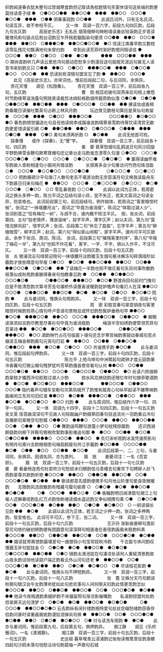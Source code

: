 <!-- { "loadSidebar": true } -->
织韵闻道春衣犹未整句过禁烟寒食韵但记取读角枕题情句东窗休误句这些端的韵更莫待读青子绿
●　○●○○○●●　●●○○●　●●●　●●○○　○○○●　●○○●　●●●　○●●
阴春事寂韵
○○●●
   　　此调吕词外，只有无名氏词，句读互异，故不参校平仄。 
　　又一体　双调一百六字，前段九句四仄韵，后段九句五仄韵　　　高丽史乐志》无名氏
烟笼细柳句映粉墙读垂丝轻袅韵正岁首读暖律风和句装点后苑台沼韵见乍开桃若胭脂染句便须
○○●●　●●○　○○○●　●●●　●●○○　○●●●○●　●●○○●○○●　●○
信读江南春早韵又数枝读零乱残花句飘满地句未曾扫韵　　幸到此读芳菲时渐好韵恨间阻读佳
●　○○○●　●●○　○●○○　○●●　●○●　　　●●●　○○○●●　●●●　○
期尚杳韵听几声读云里悲鸿句感动怨愁多少韵漫目送句层阁天涯远句甚无人读音书来到韵又只
○●●　●●○　○●○○　●●●○○●　●●●　○●○○●　●○○　○○○●　●●
恐读别有深情句盟言忘了韵
●　●●○○　○○○●
   　　此见《高丽史乐志》，亦宋词也，惟前后段起二句，与吕词同，余俱异。 
　
杏花天慢　　调见《松隐集》。
　　杏花天慢　双调一百三字，前后段各九句，五仄韵　　　　　　　　　　　　　曹　勋
桃蕊初谢句双燕来后句枝上嫩苞时节韵绛萼滋浩露句照晓景读裁剪冰绡标格韵烟传靓质韵似澹
○●○●　○●○●　○●●○○●　●●○●●　●●●　○●○○○●　○○●●　●●
拂读妆成香颊韵看暖日读催吐繁英句占断上林风月韵　　　坛边曾见数枝句算应是真仙句故留
●　○○○●　●●●　○●○○　●●●○○●　　　　○○○●●○　●○●○○　●○
春色韵顿觉偏造化句且任他读桃李成蹊谁说韵晴霁易雪韵待等饮读清赏无歇韵更爱惜读留引鹇
○●　●●○●●　●●○　○●○○○●　○●●●　●●●　○●○●　●●●　○●○
禽句未须再折韵
○　●○●●
   　　此词无他首可校。 
　
探春慢　　或作《探春》，无“慢”字。
　　探春慢　双调一百三字，前后段各十句，四仄韵　　　　　　　　　　　　　姜　夔
衰草愁烟句乱鸦送日句风沙回旋平野韵拂雪金鞭句欺寒茸帽句还记章台走马韵谁念漂零久句漫
⊙●○○　◎○◎●　○○○●○●　◎●○○　⊙○⊙●　⊙●⊙○◎●　○●⊙●◎　●
赢得读幽怀难写韵故人青盼相逢句小窗闲共情话韵　　　长恨离多会少句重访问竹西句珠泪盈
⊙●　⊙○○●　●⊙○●○○　◎○○●○●　　　　⊙●⊙○◎●　⊙◎●◎○　⊙◎○
把韵雁碛沙平句渔汀人散句老去不堪游冶韵无奈苕溪月句又唤我读扁舟东下韵甚日归来句梅花
●　●●○○　⊙○⊙●　◎●◎○○●　⊙●⊙○◎　●◎●　⊙○○●　◎●○○　⊙○
零乱春夜韵
⊙◎○●
   　　此调以此词为正体，若周密词之换头多押一韵，陈允平词之后结句读小异，犹不失正，若吴文英词之句读全异，则变格也。　此词前段第三句，前后段结句，例作拗体，若周词之“客里暗惊时候”，张词之“一抹墙腰月淡”，周词之“毕竟为谁消瘦”，陈词之“体取过湖人少”，张词别首之“恰有梅花一树”，与调不合，谱内概不校注平仄。　按，张炎词，前段第四、五句“投老情怀，薄游滋味”，投字平声，薄字仄声；赵以夫词，第九句“莫惜沈醉风前”，惜字仄声；张词，后段第二句“休忘了盈盈”，忘字平声；第五句“柳蛾暗雪”，柳字仄声；赵词，第六句“得似家山闲暇”，家字平声。谱内可平可仄据此，余参下张词、周词、陈词。　张词，前段第三句“摧残客里时序”，第八句“早瘦了梅花一半”，第九句“也知不作花看”，客字、一字、不字，俱以入作平，不注可仄。 
　　又一体　双调一百三字，前段十句四仄韵，后段十句五仄韵　　　　　　　　　张　炎
银浦流云句绿房迎晓句一抹墙腰月淡韵暖玉生烟句悬冰解冻句碎滴瑶阶如霰韵才放些晴意句早瘦
○●○○　●○○●　●●○○●●　●●○○　○○●●　●●○○○●　○●○○●　●●
了读梅花一半韵也知不做花看句东风何事吹散韵　　　摇落似成秋苑韵甚酿得春来句怕教春见韵
●　○○●●　●○●●○○　○○○●○●　　　　○●●○○●　●●●○○　●○○●
野渡舟回句前村门掩句应是不胜清怨韵次第寻芳去句灞桥外读蕙香波暖韵犹妒檐声句看灯人在深
●●○○　○○○●　○●●○○●　●●○○●　●○●　●○○●　○●○○　●○○●○
院韵
●
   　　此与姜词同，惟换头句用韵异。 
　　又一体　双调一百三字，前段十句四仄韵，后段十句五仄韵　　　　　　　　　周　密
彩胜宜春句翠盘销夜句客里暗惊时候韵剪燕心情句呼卢音语句景物总成怀旧韵愁鬓妒垂杨句早
●●○○　●○○●　●●●○○●　●●○○　○○○●　●●●○○●　○●●○○　●
穉眼读渐浓如豆韵尽教宽尽春衫句毕竟为谁消瘦韵　　　梅浪半空如绣韵便管领芳菲句忍辜诗
●●　●○○●　●○○●○○　●●●○○●　　　　○●●○○●　●●●○○　●○○
酒韵映竹占花句临窗卜镜句还念岁寒宫袖韵箫鼓动春城句竞点缀读玉梅金柳韵厮勾元宵句灯前
●　●●○○　○○●●　○●●○○●　○●●○○　●●●　●○○●　○●○○　○○
共谁携手韵
●○○●
   　　此与姜词同，惟后段起句押韵异。 
　　又一体　双调一百三字，前段十句四仄韵，后段十句五仄韵　　　　　　　　　　陈允平
上苑乌啼句中洲鹭起句疏钟才度云窈韵篆冷香篝句灯微尘幌句残梦犹吟芳草韵搔首卷帘看句认何
●●○○　○○●●　○○○●○●　●●○○　○○○●　○●○○○●　○●●○○　●○
处读六桥烟柳韵翠桡才檥西泠句趁取过湖人少韵　　　掠水风花缭绕韵还暗忆年时句旗亭歌酒韵
●　●○○●　●○○●○○　●●●○○●　　　　●●○○○●　○●●○○　○○○●
隐约春声句钿车宝勒句次第凤城开了韵惟有踏青心句纵早起读不嫌寒峭韵画阑闲立东风句旧红谁
●●○○　●○●●　●●●○○●　○●●○○　●●●　●○○●　●○○●○○　●○○
扫韵
●
   　　此与周词同，惟后结作六字一句、四字一句异。 
　　又一体　双调九十四字，前段十二句四仄韵，后段十一句五仄韵　　　　　　　　吴文英
径苔曲深深句不见故人句轻敲幽户韵细草回春句目送流光一羽韵重云冷句哀雁断句翠微空句愁蝶
○●●○○　●●●○　○○○●　●●○○　●●○○●●　○○●　○●●　●○○　○●
舞韵逞鸣鞭句游蓬小梦句枕残惊寤韵　　还识西湖醉路韵向柳下并鞍句银袍吹絮韵事影难追句那
●　●○○　○○●●　●○○●　　　○●○○●●　●●●●○　○○○●　●●○○　●
负灯床听雨韵冰溪凭谁照影句有明月句乘兴去韵暗相思句梅孤鹤瘦句共江亭暮韵
●○○●●　○○○○●●　●○●　○●●　●○○　○○●●　●○○●
   　　此词后段第一、二、三句，与姜词同，余俱异。因调名同，亦为类列。 
　
眉　妩　　姜夔词注：一名《百宜娇》。
　　眉　妩　双调一百三字，前段十一句五仄韵，后段十一句七仄韵　　　　　　　姜　夔
看垂杨连苑句杜若吹沙句愁损未归眼韵信马青楼去句重帘下句娉婷人妙飞燕韵翠尊共款韵听艳
●○○○●　●●○○　○●●○●　●●○○●　○○●　○○○●○●　●○●●　●●
歌读郎意先感韵便携手句月地云阶里句爱良夜微暖韵　　无限韵风流疏散韵有暗藏弓履句偷寄
○　○●○●　●○●　●●○○●　●○●○●　　　○●　○○○●　●●○⊙●　○●
香翰韵明日闻津鼓句湘江上句催人还解春缆韵乱红万点韵怅断魂读烟水遥远韵又争似相携句乘
○●　⊙●○○●　○○●　○○○●○●　●○●●　●●○　○●○●　●○●○○　○
一舸读镇长见韵
●●　●○●
   　　此调以此词为正体，若王词之少押一韵，张词之多押两韵，皆变格也。　此词可平可仄，参下王、张二词。 
　　又一体　双调一百三字，前段十一句五仄韵，后段十句六仄韵　　　　　　　　王沂孙
渐新痕悬柳句澹彩穿花句依约破初暝韵便有团圆意句深深拜句相逄谁在香径韵画眉未稳韵料素
●○○○●　●●○○　○●●○●　●●○○●　○○●　○○○●○●　●○●●　●●
娥读犹带离恨韵最堪爱句一曲银钩小句宝帘挂秋冷韵　　千古盈亏休问韵叹慢磨玉斧句犹挂金
○　○●○●　●○●　●●○○●　●○●○●　　　○●○○○●　●●○●●　○●○
镜韵太液池犹在句凄凉处读何人重赋清景韵故山夜永韵试待他读窥户端正韵看云外山河句还老
●　●●○○●　○○●　○○○●○●　●○●●　●●○　○●○●　●○●○○　○●
尽读桂花影韵
●　●○●
   　　此与姜词同，惟换头句不押短韵异。 
　　又一体　双调一百三字，前段十一句六仄韵，后段十一句八仄韵　　　　　　　　张　翥
又蛛分天巧句鹊误秋期句银汉会牛女韵薄命犹如此句悲欢事句人间何限夫妇韵此情更苦韵怎似
●○○○●　●●○○　○●●○●　●●○○●　○○●　○○○●○●　●○●●　●●
他读今夜相遇韵素娥妒韵不肯偏留照句渐凉影催曙韵　　私语韵钗盟何处韵但翠屏天远句清梦
○　○●○●　●○●　●●○○●　●○●○●　　　○●　○○○●　●●○○●○●○
云去韵纵有闲针缕韵相怜爱句丝丝空缀愁绪韵窃香伴侣韵问甚时读重画眉妩韵漫铅泪弹风句俱
●　●●○○●　○○●　○○○●○●　●○●●　●●○　○●○●　●○●○○　○●
付与读洗车雨韵
●　●○●
   　　此亦与姜词同，惟前段第九句，后段第五句，俱押韵异。 
　
湘江静　　调见《乐府雅词》，一名《潇湘静》。
　　湘江静　双调一百三字，前段十句五仄韵，后段十一句五仄韵　　　　　　　　史达祖
暮草堆青云浸浦韵记匆匆读倦篙曾驻韵渔榔四起句沙鸥未落句怕愁沾诗句韵碧袖一声歌句石城
